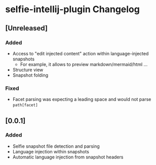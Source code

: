<!-- Keep a Changelog guide -> https://keepachangelog.com -->

# selfie-intellij-plugin Changelog

## [Unreleased]
### Added
- Access to "edit injected content" action within language-injected snapshots
  + For example, it allows to preview markdown/mermaid/html ...
- Structure view
- Snapshot folding
### Fixed
- Facet parsing was expecting a leading space and would not parse `path[facet]`

## [0.0.1]
### Added
- Selfie snapshot file detection and parsing
- Language injection within snapshots
- Automatic language injection from snapshot headers
